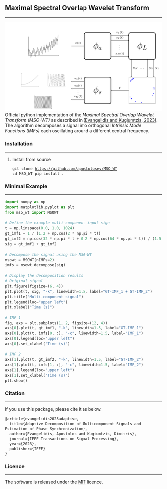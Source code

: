 ## **Maximal Spectral Overlap Wavelet Transform**

***
![](resources/mso_wt.png)
Official python implementation of the _Maximal Spectral Overlap Wavelet Transform (MSO-WT)_ 
as described in [(Evangelidis and Kugiumtzis, 2023)](https://ieeexplore.ieee.org/document/10109867). 
The algorithm decomposes a signal into orthogonal _Intrinsic Mode Functions (IMFs)_ each oscillating 
around a different central frequency. 

### Installation

***
1. Install from source <br> <pre><code>git clone https://github.com/apostolosev/MSO_WT
cd MSO_WT
pip install .</pre></code>


### Minimal Example 

***
```python
import numpy as np
import matplotlib.pyplot as plt
from mso_wt import MSOWT

# Define the example multi-component input sign
t = np.linspace(0.0, 1.0, 1024)
gt_imf1 = 1 / (1.2 + np.cos(2 * np.pi * t))
gt_imf2 = np.cos(32 * np.pi * t + 0.2 * np.cos(64 * np.pi * t)) / (1.5 + np.sin(2 * np.pi * t))
sig = gt_imf1 + gt_imf2

# Decompose the signal using the MSO-WT
msowt = MSOWT(nIMFs=2)
imfs = msowt.decompose(sig)

# Display the decomposition results
# Original signal
plt.figure(figsize=(6, 4))
plt.plot(t, sig, "-k", linewidth=1.5, label="GT-IMF_1 + GT-IMF_2")
plt.title("Multi-component signal")
plt.legend(loc="upper left")
plt.xlabel("Time (s)")

# IMF 1
fig, axs = plt.subplots(1, 2, figsize=(12, 4))
axs[0].plot(t, gt_imf1, "-k", linewidth=1.5, label="GT-IMF_1")
axs[0].plot(t, imfs[0, :], "-c", linewidth=1.5, label="IMF_1")
axs[0].legend(loc="upper left")
axs[0].set_xlabel("Time (s)")

# IMF 2
axs[1].plot(t, gt_imf2, "-k", linewidth=1.5, label="GT-IMF_2")
axs[1].plot(t, imfs[1, :], "-c", linewidth=1.5, label="IMF_2")
axs[1].legend(loc="upper left")
axs[1].set_xlabel("Time (s)")
plt.show()
```

### Citation

***
If you use this package, please cite it as below.
```
@article{evangelidis2023adaptive,
  title={Adaptive Decomposition of Multicomponent Signals and Estimation of Phase Synchronization},
  author={Evangelidis, Apostolos and Kugiumtzis, Dimitris},
  journal={IEEE Transactions on Signal Processing},
  year={2023},
  publisher={IEEE}
}
```

### Licence

*** 
The software is released under the [MIT](https://github.com/apostolosev/MSO_WT/blob/main/license.txt) licence.

